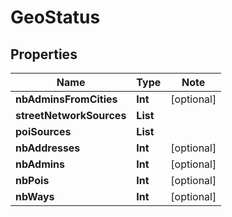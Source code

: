 # GeoStatus

## Properties

Name | Type | Note
---- | ---- | ----
**nbAdminsFromCities** | **Int** | [optional] 
**streetNetworkSources** | **List<String>** | 
**poiSources** | **List<String>** | 
**nbAddresses** | **Int** | [optional] 
**nbAdmins** | **Int** | [optional] 
**nbPois** | **Int** | [optional] 
**nbWays** | **Int** | [optional] 

